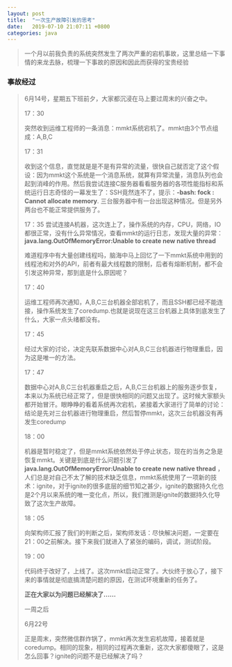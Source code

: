 ```yaml
---
layout: post
title:  "一次生产故障引发的思考"
date:	2019-07-10 21:07:11 +0800
categories: java
---
```


> 一个月以前我负责的系统突然发生了两次严重的宕机事故，这里总结一下事情的来龙去脉，梳理一下事故的原因和因此而获得的宝贵经验

### 事故经过

> 6月14号，星期五下班前夕，大家都沉浸在马上要过周末的兴奋之中。
>
> 17：30
>
> 突然收到运维工程师的一条消息：mmkt系统宕机了。mmkt由3个节点组成：A,B,C
>
> 17：31 
>
> 收到这个信息，直觉就是是不是有异常的流量，很快自己就否定了这个假设：因为mmkt这个系统是一个消息系统，就算有异常流量，消息队列也会起到消峰的作用。然后我尝试连接C服务器看看服务器的各项性能指标和系统运行日志奇怪的一幕发生了：SSH竟然连不了，提示：**-bash: fock : Cannot allocate memory**. 三台服务器中有一台出现这种情况。但是另外两台也不能正常提供服务了。
>
> 17：35 
> 尝试连接A机器，这次连上了，操作系统的内存，CPU，网络，IO都很正常，没有什么异常情况，查看mmkt的运行日志，发现大量的异常： **java.lang.OutOfMemoryError:Unable to create new native thread**
>
> 难道程序中有大量创建线程吗，脑海中马上回忆了一下mmkt系统中用到的线程池和对外的API，前者有最大线程数的限制，后者有熔断机制，都不会引发这种异常，那到底是什么原因呢？
>
> 17：40
>
> 运维工程师再次通知，A,B,C三台机器全部宕机了，而且SSH都已经不能连接，操作系统发生了coredump.也就是说现在这三台机器上具体到底发生了什么，大家一点头绪都没有。
>
> 17：45
>
> 经过大家的讨论，决定先联系数据中心对A,B,C三台机器进行物理重启，因为这是唯一的方法。
>
> 17：47
>
> 数据中心对A,B,C三台机器重启之后，A,B,C三台机器上的服务逐步恢复，本来以为系统已经正常了，但是很快相同的问题又出现了。这时候大家额头都开始冒汗。眼睁睁的看着系统再次宕机，紧接着大家进行了简单的讨论：结论是先对三台机器进行物理重启，然后暂停mmkt，这次三台机器没有再发生coredump
>
> 18：00
>
> 机器是暂时稳定了，但是mmkt系统依然处于停止状态，现在的当务之急是恢复mmkt。关键是到底是什么问题引发了**java.lang.OutOfMemoryError:Unable to create new native thread** ，人们总是对自己不太了解的技术缺乏信息，mmkt系统使用了一项新的技术：ignite，对于ignite的很多底层的细节知之甚少，ignite的数据持久化也是2个月以来系统的唯一变化点，所以，我们推测是ignite的数据持久化导致了这次生产故障。
>
> 18：05
>
> 向架构师汇报了我们的判断之后，架构师发话：尽快解决问题，一定要在21：00之前解决。接下来我们就进入了紧张的编码，调试，测试阶段。
>
> 19：00
>
> 代码终于改好了，上线了。这次mmkt启动正常了。大伙终于放心了，接下来的事情就是彻底搞清楚问题的原因，在测试环境重新的任务了。
>
> **正在大家以为问题已经解决了......**
>
> 一周之后
>
> 6月22号
>
> 正是周末，突然微信群炸锅了，mmkt再次发生宕机故障，接着就是coredump。相同的现象，相同的过程再次重新，这次大家都傻眼了，这是怎么回事？ignite的问题不是已经解决了吗？
>
> 
